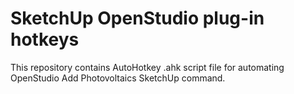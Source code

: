 # SketchUp OpenStudio plug-in hotkeys
This repository contains AutoHotkey .ahk script file for automating OpenStudio Add Photovoltaics SketchUp command.
